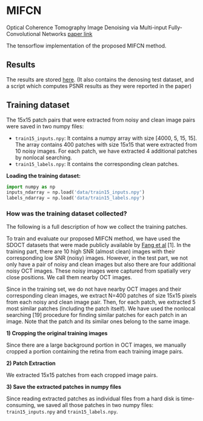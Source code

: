 # MIFCN



Optical Coherence Tomography Image Denoising via Multi-input Fully-Convolutional Networks [paper link](https://doi.org/10.1016/j.compbiomed.2019.01.010)

The tensorflow implementation of the proposed MIFCN method.



## Results

The results are stored [here](https://github.com/ashkan-abbasi66/MIFCN/tree/master/RESULTS). (It also contains the denosing test dataset, and a script which computes PSNR results as they were reported in the paper)



## Training dataset

The 15x15 patch pairs that were extracted from noisy and clean image pairs were saved in two numpy files:

- `train15_inputs.npy`: It contains a numpy array with size [4000, 5, 15, 15]. The array contains 400 patches with size 15x15 that were extracted from 10 noisy images. For each patch, we have extracted 4 additional patches by nonlocal searching.
- `train15_labels.npy`: It contains the corresponding clean patches.

**Loading the training dataset:**

```python
import numpy as np
inputs_ndarray = np.load('data/train15_inputs.npy')
labels_ndarray = np.load('data/train15_labels.npy')
```

### How was the training dataset collected?

The following is a full description of how we collect the training patches.

To train and evaluate our proposed MIFCN method, we have used the SDOCT datasets that were made
publicly available by [Fang et al](http://people.duke.edu/~sf59/Fang_TMI_2013.htm) [1]. In the training part, there are 10 high SNR (almost clean) images with their corresponding low SNR (noisy) images. However, in the test part, we not only have a pair of noisy and clean images but also there are four additional noisy OCT images. These noisy images were captured from spatially very close positions. We call them nearby OCT images.

Since in the training set, we do not have nearby OCT images and their corresponding clean images, we extract N=400 patches of size 15x15 pixels from each noisy and clean image pair. Then, for each patch, we extracted 5 most similar patches (including the patch itself). We have used the nonlocal searching [19] procedure for finding similar patches for each patch in an image. Note that the patch and its similar ones belong to the same image. 

**1) Cropping the original training images**

Since there are a large background portion in OCT images, we manually cropped a portion containing the retina from each training image pairs. 

**2) Patch Extraction**

We extracted 15x15 patches from each cropped image pairs.

**3) Save the extracted patches in numpy files**

Since reading extracted patches as individual files from a hard disk is time-consuming, we saved all those patches in two numpy files: `train15_inputs.npy` and `train15_labels.npy`.

